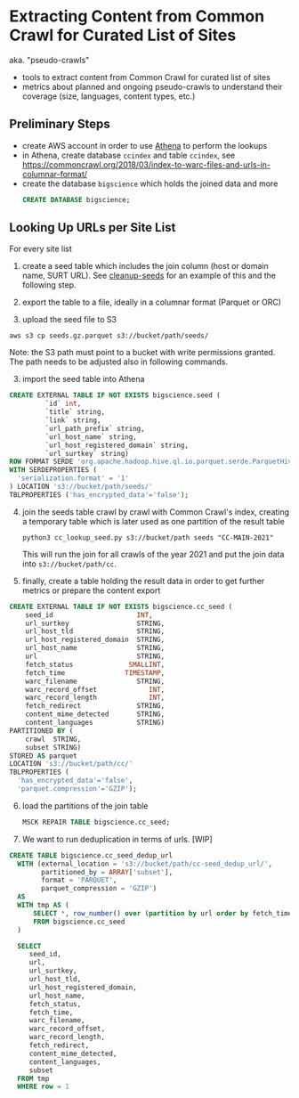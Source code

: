 # Extracting Content from Common Crawl for Curated List of Sites

aka. "pseudo-crawls"

- tools to extract content from Common Crawl for curated list of sites
- metrics about planned and ongoing pseudo-crawls to understand their coverage (size, languages, content types, etc.)

## Preliminary Steps

- create AWS account in order to use [Athena](https://aws.amazon.com/athena/) to perform the lookups
- in Athena, create database `ccindex` and table `ccindex`, see https://commoncrawl.org/2018/03/index-to-warc-files-and-urls-in-columnar-format/
- create the database `bigscience` which holds the joined data and more
  ```sql
  CREATE DATABASE bigscience;
  ```

## Looking Up URLs per Site List

For every site list

1. create a seed table which includes the join column (host or domain name, SURT URL). See [cleanup-seeds](./sourcing_sheet_seeds/cleanup-seeds.ipynb) for an example of this and the following step.

2. export the table to a file, ideally in a columnar format (Parquet or ORC)

3. upload the seed file to S3
  ```
  aws s3 cp seeds.gz.parquet s3://bucket/path/seeds/
  ```
  Note: the S3 path must point to a bucket with write permissions granted. The path needs to be adjusted also in following commands.

3. import the seed table into Athena
  ```sql
  CREATE EXTERNAL TABLE IF NOT EXISTS bigscience.seed (
           `id` int,
           `title` string,
           `link` string,
           `url_path_prefix` string,
           `url_host_name` string,
           `url_host_registered_domain` string,
           `url_surtkey` string)
  ROW FORMAT SERDE 'org.apache.hadoop.hive.ql.io.parquet.serde.ParquetHiveSerDe'
  WITH SERDEPROPERTIES (
    'serialization.format' = '1'
  ) LOCATION 's3://bucket/path/seeds/'
  TBLPROPERTIES ('has_encrypted_data'='false');
  ```

4. join the seeds table crawl by crawl with Common Crawl's index, creating a temporary table which is later used as one partition of the result table
   ```
   python3 cc_lookup_seed.py s3://bucket/path seeds "CC-MAIN-2021"
   ```
   This will run the join for all crawls of the year 2021 and put the join data into `s3://bucket/path/cc`.

5. finally, create a table holding the result data in order to get further metrics or prepare the content export
  ```sql
  CREATE EXTERNAL TABLE IF NOT EXISTS bigscience.cc_seed (
      seed_id                     INT,
      url_surtkey                 STRING,
      url_host_tld                STRING,
      url_host_registered_domain  STRING,
      url_host_name               STRING,
      url                         STRING,
      fetch_status              SMALLINT,
      fetch_time               TIMESTAMP,
      warc_filename               STRING,
      warc_record_offset             INT,
      warc_record_length             INT,
      fetch_redirect              STRING,
      content_mime_detected       STRING,
      content_languages           STRING)
  PARTITIONED BY (
      crawl  STRING,
      subset STRING)
  STORED AS parquet
  LOCATION 's3://bucket/path/cc/'
  TBLPROPERTIES (
    'has_encrypted_data'='false',
    'parquet.compression'='GZIP');
  ```

6. load the partitions of the join table
   ```sql
   MSCK REPAIR TABLE bigscience.cc_seed;
   ```

7. We want to run deduplication in terms of urls. [WIP]
  ```sql
  CREATE TABLE bigscience.cc_seed_dedup_url
    WITH (external_location = 's3://bucket/path/cc-seed_dedup_url/',
          partitioned_by = ARRAY['subset'],
          format = 'PARQUET',
          parquet_compression = 'GZIP')
    AS
    WITH tmp AS (
        SELECT *, row_number() over (partition by url order by fetch_time desc) row
        FROM bigscience.cc_seed
    )

    SELECT
       seed_id,
       url,
       url_surtkey,
       url_host_tld,
       url_host_registered_domain,
       url_host_name,
       fetch_status,
       fetch_time,
       warc_filename,
       warc_record_offset,
       warc_record_length,
       fetch_redirect,
       content_mime_detected,
       content_languages,
       subset
    FROM tmp
    WHERE row = 1
  ```
